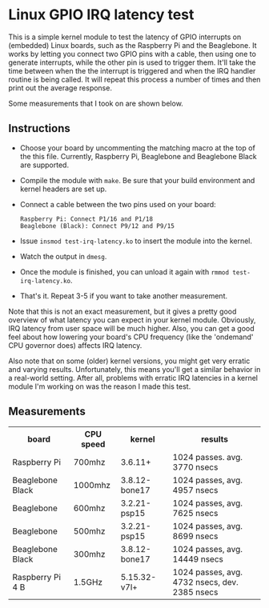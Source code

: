 # Linux GPIO IRQ latency test

This is a simple kernel module to test the latency of GPIO interrupts on (embedded) Linux boards, such as the Raspberry Pi and the Beaglebone. It works by letting you connect two GPIO pins with a cable, then using one to generate interrupts, while the other pin is used to trigger them. It'll take the time between when the the interrupt is triggered and when the IRQ handler routine is being called. It will repeat this process a number of times and then print out the average response.

Some measurements that I took on are shown below.
                                             
## Instructions

- Choose your board by uncommenting the matching macro at the top of the this file. Currently, Raspberry Pi, Beaglebone and Beaglebone Black are supported.                                                  
- Compile the module with `make`. Be sure that your build environment and kernel headers are set up.
- Connect a cable between the two pins used on your board:             
      
      Raspberry Pi: Connect P1/16 and P1/18
      Beaglebone (Black): Connect P9/12 and P9/15

- Issue `insmod test-irq-latency.ko` to insert the module into the kernel.
- Watch the output in `dmesg`.
- Once the module is finished, you can unload it again with `rmmod test-irq-latency.ko`.
- That's it. Repeat 3-5 if you want to take another measurement.

Note that this is not an exact measurement, but it gives a pretty good overview of what latency you can expect in your kernel module. Obviously, IRQ latency from user space will be much higher. Also, you can get a good feel about how lowering your board's CPU frequency (like the 'ondemand' CPU governor does) affects IRQ latency.

Also note that on some (older) kernel versions, you might get very erratic and varying results. Unfortunately, this means you'll get a similar behavior in a real-world setting. After all, problems with erratic IRQ latencies in a kernel module I'm working on was the reason I made this test.

## Measurements

<table>
  <tr>
    <th>board</th><th>CPU speed</th><th>kernel</th><th>results</th>
  </tr>
  <tr>
    <td>Raspberry Pi</td><td>700mhz</td><td>3.6.11+</td><td>1024 passes. avg.  3770 nsecs</td>
  </tr>
  <tr>
    <td>Beaglebone Black</td><td>1000mhz</td><td>3.8.12-bone17</td><td>1024 passes, avg.  4957 nsecs</td>
  </tr>
  <tr>
    <td>Beaglebone</td><td>600mhz</td><td>3.2.21-psp15</td><td>1024 passes, avg.  7625 nsecs</td>
  </tr>
  <tr>
    <td>Beaglebone</td><td>500mhz</td><td>3.2.21-psp15</td><td>1024 passes, avg.  8699 nsecs</td>
  </tr>
  <tr>
    <td>Beaglebone Black</td><td>300mhz</td><td>3.8.12-bone17</td><td>1024 passes, avg. 14449 nsecs</td>
  </tr>
  <tr>
    <td>Raspberry Pi 4 B</td><td>1.5GHz</td><td>5.15.32-v7l+</td><td>1024 passes, avg. 4732 nsecs, dev. 2385 nsecs</td>
  </tr>
</table>